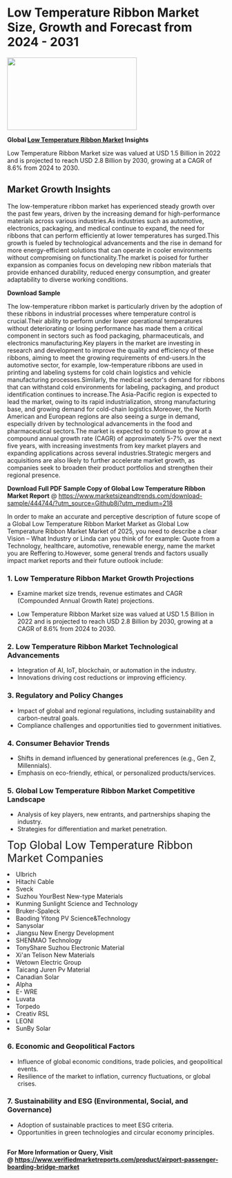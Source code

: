 <H1>Low Temperature Ribbon Market Size, Growth and Forecast from 2024 - 2031</H1><img class="aligncenter size-medium wp-image-584254" src="https://thirdeyenews.in/wp-content/uploads/2024/09/Global-Market-Research-300x168.jpeg" alt="" width="300" height="168" /><p><strong>Global&nbsp;<a href="https://www.marketsizeandtrends.com/download-sample/444744/?utm_source=Github8j?utm_medium=218">Low Temperature Ribbon Market</a> Insights</strong></p><p>Low Temperature Ribbon Market size was valued at USD 1.5 Billion in 2022 and is projected to reach USD 2.8 Billion by 2030, growing at a CAGR of 8.6% from 2024 to 2030.</p><p><h2>Market Growth Insights</h2> <p>The low-temperature ribbon market has experienced steady growth over the past few years, driven by the increasing demand for high-performance materials across various industries.As industries such as automotive, electronics, packaging, and medical continue to expand, the need for ribbons that can perform efficiently at lower temperatures has surged.This growth is fueled by technological advancements and the rise in demand for more energy-efficient solutions that can operate in cooler environments without compromising on functionality.The market is poised for further expansion as companies focus on developing new ribbon materials that provide enhanced durability, reduced energy consumption, and greater adaptability to diverse working conditions.</p> <p><strong>Download Sample</strong></p> <p>The low-temperature ribbon market is particularly driven by the adoption of these ribbons in industrial processes where temperature control is crucial.Their ability to perform under lower operational temperatures without deteriorating or losing performance has made them a critical component in sectors such as food packaging, pharmaceuticals, and electronics manufacturing.Key players in the market are investing in research and development to improve the quality and efficiency of these ribbons, aiming to meet the growing requirements of end-users.In the automotive sector, for example, low-temperature ribbons are used in printing and labeling systems for cold chain logistics and vehicle manufacturing processes.Similarly, the medical sector's demand for ribbons that can withstand cold environments for labeling, packaging, and product identification continues to increase.The Asia-Pacific region is expected to lead the market, owing to its rapid industrialization, strong manufacturing base, and growing demand for cold-chain logistics.Moreover, the North American and European regions are also seeing a surge in demand, especially driven by technological advancements in the food and pharmaceutical sectors.The market is expected to continue to grow at a compound annual growth rate (CAGR) of approximately 5-7% over the next five years, with increasing investments from key market players and expanding applications across several industries.Strategic mergers and acquisitions are also likely to further accelerate market growth, as companies seek to broaden their product portfolios and strengthen their regional presence.</p> <p><span class=""><strong>Download Full PDF Sample Copy of Global Low Temperature Ribbon Market Report</strong> @ <a href="https://www.marketsizeandtrends.com/download-sample/444744/?utm_source=Github8j?utm_medium=218" target="_blank">https://www.marketsizeandtrends.com/download-sample/444744/?utm_source=Github8j?utm_medium=218</a></span></p><p>In order to make an accurate and perceptive description of future scope of a Global&nbsp;Low Temperature Ribbon Market Market as Global&nbsp;Low Temperature Ribbon Market Market of 2025, you need to describe a clear Vision &ndash; What Industry or Linda can you think of for example: Quote from a Technology, healthcare, automotive, renewable energy, name the market you are Reffering to.However, some general trends and factors usually impact market reports and their future outlook include:</p><h3>1.&nbsp;<strong>Low Temperature Ribbon Market Growth Projections</strong></h3><ul><li>Examine market size trends, revenue estimates and CAGR (Compounded Annual Growth Rate) projections.</li><li><p>Low Temperature Ribbon Market size was valued at USD 1.5 Billion in 2022 and is projected to reach USD 2.8 Billion by 2030, growing at a CAGR of 8.6% from 2024 to 2030.</p></li></ul><h3>2.&nbsp;<strong>Low Temperature Ribbon Market Technological Advancements</strong></h3><ul><li>Integration of AI, IoT, blockchain, or automation in the industry.</li><li>Innovations driving cost reductions or improving efficiency.</li></ul><h3>3.&nbsp;<strong>Regulatory and Policy Changes</strong></h3><ul><li>Impact of global and regional regulations, including sustainability and carbon-neutral goals.</li><li>Compliance challenges and opportunities tied to government initiatives.</li></ul><h3>4.&nbsp;<strong>Consumer Behavior Trends</strong></h3><ul><li>Shifts in demand influenced by generational preferences (e.g., Gen Z, Millennials).</li><li>Emphasis on eco-friendly, ethical, or personalized products/services.</li></ul><h3>5.&nbsp;<strong>Global Low Temperature Ribbon Market Competitive Landscape</strong></h3><ul><li>Analysis of key players, new entrants, and partnerships shaping the industry.</li><li>Strategies for differentiation and market penetration.</li></ul><p data-pm-slice="1 1 []"><span style="color: inherit; font-family: inherit; font-size: 25px;">Top Global Low Temperature Ribbon Market Companies</span></p><div class="" data-test-id=""><p><li>Ulbrich</li><li> Hitachi Cable</li><li> Sveck</li><li> Suzhou YourBest New-type Materials</li><li> Kunming Sunlight Science and Technology</li><li> Bruker-Spaleck</li><li> Baoding Yitong PV Science&Technology</li><li> Sanysolar</li><li> Jiangsu New Energy Development</li><li> SHENMAO Technology</li><li> TonyShare Suzhou Electronic Material</li><li> Xi'an Telison New Materials</li><li> Wetown Electric Group</li><li> Taicang Juren Pv Material</li><li> Canadian Solar</li><li> Alpha</li><li> E- WRE</li><li> Luvata</li><li> Torpedo</li><li> Creativ RSL</li><li> LEONI</li><li> SunBy Solar</li></p></div><h3>6.&nbsp;<strong>Economic and Geopolitical Factors</strong></h3><ul><li>Influence of global economic conditions, trade policies, and geopolitical events.</li><li>Resilience of the market to inflation, currency fluctuations, or global crises.</li></ul><h3>7.&nbsp;<strong>Sustainability and ESG (Environmental, Social, and Governance)</strong></h3><ul><li>Adoption of sustainable practices to meet ESG criteria.</li><li>Opportunities in green technologies and circular economy principles.</li></ul><h2><strong style="font-size: 14px;">For More Information or Query, Visit @&nbsp;</strong><a style="background-color: #ffffff; font-size: 14px;" href="https://www.marketsizeandtrends.com/report/low-temperature-ribbon-market/" target="_blank">https://www.verifiedmarketreports.com/product/airport-passenger-boarding-bridge-market</a></h2>